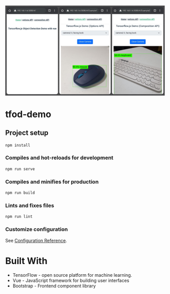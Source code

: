 
![./src/assets/demo.jpg)](./src/assets/demo.jpg)


# **tfod-demo**

## Project setup

```
npm install

```

### Compiles and hot-reloads for development

```
npm run serve

```

### Compiles and minifies for production

```
npm run build

```

### Lints and fixes files

```
npm run lint

```

### Customize configuration
See [Configuration Reference](https://cli.vuejs.org/config/).
      
        
# **Built With**

- TensorFlow - open source platform for machine learning.
- Vue - JavaScript framework for building user interfaces
- Bootstrap - Frontend component library